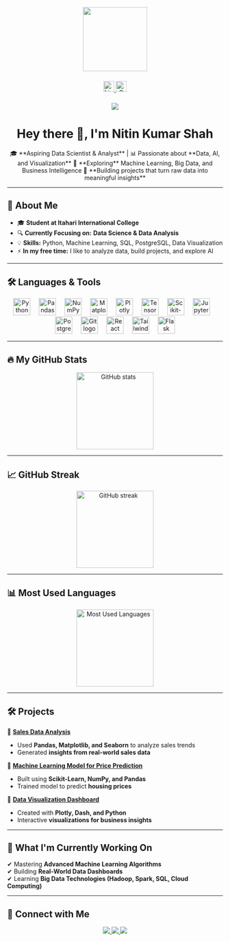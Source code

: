 <div align="center">
  <img height="150" src="https://media.giphy.com/media/M9gbBd9nbDrOTu1Mqx/giphy.gif" />
</div>

###

<div align="center">
  <a href="https://www.linkedin.com/in/nitin-kumar-shah-689229326">
    <img src="https://img.shields.io/static/v1?message=LinkedIn&logo=linkedin&label=&color=0077B5&logoColor=white&labelColor=&style=for-the-badge" height="25" alt="LinkedIn logo" />
  </a>
  <a href="mailto:shahnitin500@gmail.com">
    <img src="https://img.shields.io/badge/Gmail-D14836?style=for-the-badge&logo=gmail&logoColor=white" height="25" alt="Gmail logo" />
  </a>
</div>

###

<div align="center">
  <img src="https://visitor-badge.laobi.icu/badge?page_id=Nitin2OO3577" />
</div>

###

<h1 align="center">Hey there 👋, I'm Nitin Kumar Shah</h1>

<p align="center">
🎓 **Aspiring Data Scientist & Analyst** | 📊 Passionate about **Data, AI, and Visualization**  
📍 **Exploring** Machine Learning, Big Data, and Business Intelligence  
🚀 **Building projects that turn raw data into meaningful insights**  
</p>

---

## 🔹 About Me  

- 🎓 **Student at Itahari International College**  
- 🔍 **Currently Focusing on:** **Data Science & Data Analysis**  
- 💡 **Skills:** Python, Machine Learning, SQL, PostgreSQL, Data Visualization  
- ⚡ **In my free time:** I like to analyze data, build projects, and explore AI  

---

## 🛠 Languages & Tools  

<div align="center">
  <img src="https://cdn.jsdelivr.net/gh/devicons/devicon/icons/python/python-original.svg" height="40" alt="Python logo" />
  <img width="12" />
  <img src="https://cdn.jsdelivr.net/gh/devicons/devicon/icons/pandas/pandas-original.svg" height="40" alt="Pandas logo" />
  <img width="12" />
  <img src="https://cdn.jsdelivr.net/gh/devicons/devicon/icons/numpy/numpy-original.svg" height="40" alt="NumPy logo" />
  <img width="12" />
  <img src="https://upload.wikimedia.org/wikipedia/commons/8/84/Matplotlib_icon.svg" height="40" alt="Matplotlib logo" />
  <img width="12" />
  <img src="https://upload.wikimedia.org/wikipedia/commons/3/37/Plotly-logo.png" height="40" alt="Plotly logo" />
  <img width="12" />
  <img src="https://cdn.jsdelivr.net/gh/devicons/devicon/icons/tensorflow/tensorflow-original.svg" height="40" alt="TensorFlow logo" />
  <img width="12" />
  <img src="https://cdn.jsdelivr.net/gh/devicons/devicon/icons/scikit-learn/scikit-learn-original.svg" height="40" alt="Scikit-Learn logo" />
  <img width="12" />
  <img src="https://cdn.jsdelivr.net/gh/devicons/devicon/icons/jupyter/jupyter-original.svg" height="40" alt="Jupyter Notebook logo" />
  <img width="12" />
  <img src="https://cdn.jsdelivr.net/gh/devicons/devicon/icons/postgresql/postgresql-original.svg" height="40" alt="PostgreSQL logo" />
  <img width="12" />
  <img src="https://cdn.jsdelivr.net/gh/devicons/devicon/icons/git/git-original.svg" height="40" alt="Git logo" />
  <img width="12" />
  <img src="https://cdn.jsdelivr.net/gh/devicons/devicon/icons/react/react-original.svg" height="40" alt="React logo" />
  <img width="12" />
  <img src="https://cdn.jsdelivr.net/gh/devicons/devicon/icons/tailwindcss/tailwindcss-plain.svg" height="40" alt="Tailwind CSS logo" />
  <img width="12" />
  <img src="https://upload.wikimedia.org/wikipedia/commons/3/3c/Flask_logo.svg" height="40" alt="Flask logo" />
</div>

---

## 🔥 My GitHub Stats  

<div align="center">
  <img src="https://github-readme-stats.vercel.app/api?username=Nitin2OO3577&show_icons=true&theme=radical&hide_border=false&border_radius=5" height="180" alt="GitHub stats" />
</div>

---

## 📈 GitHub Streak  

<div align="center">
  <img src="https://github-readme-streak-stats.herokuapp.com/?user=Nitin2003577&theme=radical&hide_border=false&border_radius=5" height="180" alt="GitHub streak" />
</div>

---

## 📊 Most Used Languages  

<div align="center">
  <img src="https://github-readme-stats.vercel.app/api/top-langs/?username=Nitin2003577&layout=compact&theme=radical&hide_border=false&border_radius=5" height="180" alt="Most Used Languages" />
</div>

---

## 🛠 Projects  

🔹 **[Sales Data Analysis](https://github.com/Nitin2OO3577/sales-data-analysis)**  
   - Used **Pandas, Matplotlib, and Seaborn** to analyze sales trends  
   - Generated **insights from real-world sales data**  

🔹 **[Machine Learning Model for Price Prediction](https://github.com/Nitin2OO3577/price-prediction-ml)**  
   - Built using **Scikit-Learn, NumPy, and Pandas**  
   - Trained model to predict **housing prices**  

🔹 **[Data Visualization Dashboard](https://github.com/Nitin2OO3577/data-dashboard)**  
   - Created with **Plotly, Dash, and Python**  
   - Interactive **visualizations for business insights**  

---

## 🎯 What I'm Currently Working On  

✔ Mastering **Advanced Machine Learning Algorithms**  
✔ Building **Real-World Data Dashboards**  
✔ Learning **Big Data Technologies (Hadoop, Spark, SQL, Cloud Computing)**  

---

## 🤝 Connect with Me  

<div align="center">
  <a href="https://www.linkedin.com/in/nitin-kumar-shah-689229326">
    <img src="https://img.shields.io/badge/LinkedIn-0A66C2?style=for-the-badge&logo=linkedin&logoColor=white" />
  </a>
  <a href="mailto:shahnitin500@gmail.com">
    <img src="https://img.shields.io/badge/Gmail-EA4335?style=for-the-badge&logo=gmail&logoColor=white" />
  </a>
  <a href="https://github.com/Nitin2OO3577">
    <img src="https://img.shields.io/badge/GitHub-181717?style=for-the-badge&logo=github&logoColor=white" />
  </a>
</div>
